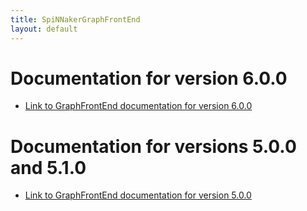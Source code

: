 ```yaml
---
title: SpiNNakerGraphFrontEnd
layout: default
---
```


# Documentation for version 6.0.0

* [Link to GraphFrontEnd documentation for version 6.0.0](/graph_front_end/6.0.0/index.html)

# Documentation for versions 5.0.0 and 5.1.0

* [Link to GraphFrontEnd documentation for version 5.0.0](/graph_front_end/5.0.0/index.html)
